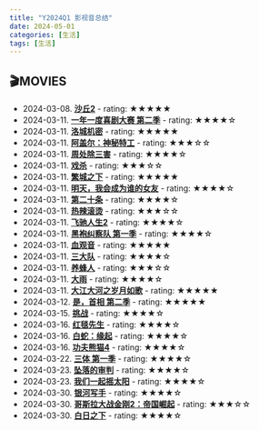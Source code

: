 ```yaml
---
title: "Y2024Q1 影视音总结"
date: 2024-05-01
categories: [生活]
tags: [生活]
---
```


## 🎬MOVIES
- 2024-03-08. [**沙丘2**](http://movie.douban.com/subject/35575567/) - rating: ★★★★★
- 2024-03-11. [**一年一度喜剧大赛 第二季**](http://movie.douban.com/subject/35699688/) - rating: ★★★★☆
- 2024-03-11. [**洛城机密**](http://movie.douban.com/subject/1292348/) - rating: ★★★★★
- 2024-03-11. [**阿盖尔：神秘特工**](http://movie.douban.com/subject/35520056/) - rating: ★★★☆☆
- 2024-03-11. [**周处除三害**](http://movie.douban.com/subject/36151692/) - rating: ★★★★☆
- 2024-03-11. [**戏杀**](http://movie.douban.com/subject/36493954/) - rating: ★★★☆☆
- 2024-03-11. [**繁城之下**](http://movie.douban.com/subject/35725842/) - rating: ★★★★★
- 2024-03-11. [**明天，我会成为谁的女友**](http://movie.douban.com/subject/35791970/) - rating: ★★★★☆
- 2024-03-11. [**第二十条**](http://movie.douban.com/subject/36208094/) - rating: ★★★★☆
- 2024-03-11. [**热辣滚烫**](http://movie.douban.com/subject/36081094/) - rating: ★★★☆☆
- 2024-03-11. [**飞驰人生2**](http://movie.douban.com/subject/36369452/) - rating: ★★★★☆
- 2024-03-11. [**黑袍纠察队 第一季**](http://movie.douban.com/subject/3703650/) - rating: ★★★★☆
- 2024-03-11. [**血观音**](http://movie.douban.com/subject/27113517/) - rating: ★★★★★
- 2024-03-11. [**三大队**](http://movie.douban.com/subject/36178641/) - rating: ★★★★☆
- 2024-03-11. [**养蜂人**](http://movie.douban.com/subject/35579652/) - rating: ★★★☆☆
- 2024-03-11. [**大雨**](http://movie.douban.com/subject/35282433/) - rating: ★★★★☆
- 2024-03-11. [**大江大河之岁月如歌**](http://movie.douban.com/subject/35321446/) - rating: ★★★★★
- 2024-03-12. [**是，首相  第二季**](http://movie.douban.com/subject/5359940/) - rating: ★★★★★
- 2024-03-15. [**挑战**](http://movie.douban.com/subject/35579911/) - rating: ★★★★☆
- 2024-03-16. [**红毯先生**](http://movie.douban.com/subject/35494829/) - rating: ★★★★☆
- 2024-03-16. [**白蛇：缘起**](http://movie.douban.com/subject/30331149/) - rating: ★★★★☆
- 2024-03-16. [**功夫熊猫4**](http://movie.douban.com/subject/26715496/) - rating: ★★★★☆
- 2024-03-22. [**三体 第一季**](http://movie.douban.com/subject/35196946/) - rating: ★★★★☆
- 2024-03-23. [**坠落的审判**](http://movie.douban.com/subject/35633650/) - rating: ★★★★☆
- 2024-03-23. [**我们一起摇太阳**](http://movie.douban.com/subject/36149032/) - rating: ★★★★☆
- 2024-03-30. [**银河写手**](http://movie.douban.com/subject/36467351/) - rating: ★★★★☆
- 2024-03-30. [**哥斯拉大战金刚2：帝国崛起**](http://movie.douban.com/subject/35453251/) - rating: ★★★☆☆
- 2024-03-30. [**白日之下**](http://movie.douban.com/subject/36093612/) - rating: ★★★★☆

